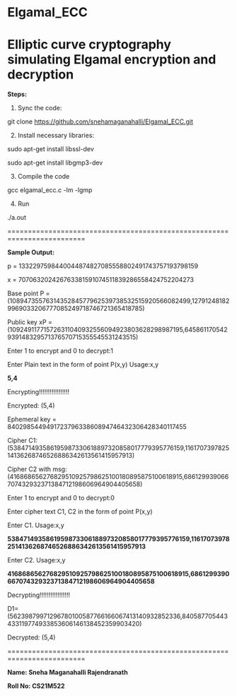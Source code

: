 # Elgamal_ECC
**Elliptic curve cryptography simulating Elgamal encryption and decryption**
=========================================================================


**Steps:**

1) Sync the code:

  git clone https://github.com/snehamaganahalli/Elgamal_ECC.git
  
2) Install necessary libraries:

  sudo apt-get install libssl-dev

  sudo apt-get install libgmp3-dev

3) Compile the code

  gcc elgamal_ecc.c -lm -lgmp

4) Run

./a.out

=========================================================================

**Sample Output:**

p = 1332297598440044874827085558802491743757193798159

x = 707063202426763381591074511839286558424752204273

Base point P = (1089473557631435284577962539738532515920566082499,127912481829969033206777085249718746721365418785)

Public key xP =  (109249117715726311040932556094923803628298987195,645861170542939148329571376570715355545531243515)


Enter 1 to encrypt and 0 to decrypt:1

Enter Plain text in the form of point P(x,y) Usage:x,y

**5,4**

Encrypting!!!!!!!!!!!!!!!!!

Encrypted: (5,4)

Ephemeral key = 840298544949172379633860894746432306428340117455

Cipher C1: (538471493586195987330618897320858017779395776159,116170739782514136268746526886342613561415957913)

Cipher C2 with msg: (416868656276829510925798625100180895875100618915,686129939066707432932371384712198606964904405658)

Enter 1 to encrypt and 0 to decrypt:0

Enter cipher text C1, C2 in the form of point P(x,y)

Enter C1. Usage:x,y

**538471493586195987330618897320858017779395776159,116170739782514136268746526886342613561415957913**

Enter C2. Usage:x,y

**416868656276829510925798625100180895875100618915,686129939066707432932371384712198606964904405658**

Decrypting!!!!!!!!!!!!!!!!!

D1=(56239879971296780100587766166067413140932852336,840587705443433119774933853606146138452359903420)

Decrypted: (5,4)


=========================================================================

**Name: Sneha Maganahalli Rajendranath**

**Roll No: CS21M522**
